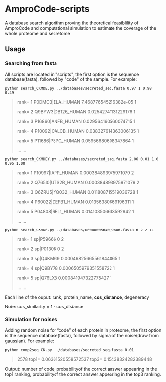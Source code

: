 # AmproCode-scripts

A database search algorithm proving the theoretical feasiblility of AmproCode and computational simulation to estimate the coverage of the whole proteome and secretome

## Usage

### Searching from fasta

All scripts are located in "scripts", the first option is the sequence database(fasta), followed by "code" of the sample. For example:

`python search_CKMDE.py ../databases/secreted_seq.fasta 0.97 1 0.98 0.49`

> rank\= 1 P0DMC3|ELA\_HUMAN 7.468776545216382e-05 1
> 
> rank\= 2 Q9BYW3|DB126\_HUMAN 0.02542741131229176 1
> 
> rank\= 3 P16860|ANFB\_HUMAN 0.029564160560074715 1
> 
> rank\= 4 P10092|CALCB\_HUMAN 0.038327614363006135 1
> 
> rank\= 5 P11686|PSPC\_HUMAN 0.05956680608347864 1
>
> ... ...

`python search_CKMDEY.py ../databases/secreted_seq.fasta 2.06 0.01 1.0 0.95 1.00`

> rank\= 1 P10997|IAPP\_HUMAN 0.000384893975971079 2
> 
> rank\= 2 Q765I0|UTS2B\_HUMAN 0.000384893975971079 2
> 
> rank\= 3 Q6ZRU5|YQ032\_HUMAN 0.011808715519036728 1
> 
> rank\= 4 P60022|DEFB1\_HUMAN 0.01356380669196311 1
> 
> rank\= 5 P04808|REL1\_HUMAN 0.014103506613592942 1
>
> ... ...

`python search_CKMDE.py ../databases/UP000005640_9606.fasta 6 2 2 11`

> rank\= 1 sp|P59666 0 2
> 
> rank\= 2 sp|P01308 0 2
> 
> rank\= 3 sp|Q4KMG9 0.00046825665561844865 1
> 
> rank\= 4 sp|Q9BY78 0.0006505979351558722 1
> 
> rank\= 5 sp|Q76LX8 0.000841947322775427 1
>
> ... ...

Each line of the ouput: rank, protein\_name, **cos\_distance**, degeneracy

Note: cos\_similarity \= 1 - cos\_distance

### Simulation for noises

Adding random noise for “code” of each protein in proteome, the first option is the sequence database(fasta), followed by sigma of the noise(draw from gaussian). For example:

`python comp2seq_CK.py ../databases/secreted_seq.fasta 0.01`&#x20;

> 2578 top1\= 0.06361520558572537 top3\= 0.15438324282389448

Output: number of code, probabilityof the correct answer appearing in the top1 ranking, probabilityof the correct answer appearing in the top3 ranking.

